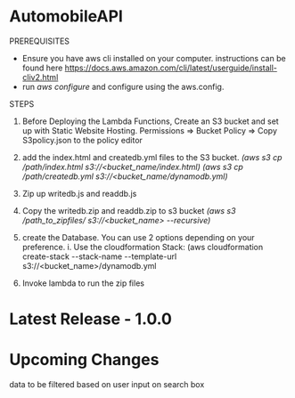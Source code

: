 # AutomobileAPI

PREREQUISITES

- Ensure you have aws cli installed on your computer. instructions can be found here https://docs.aws.amazon.com/cli/latest/userguide/install-cliv2.html
- run *aws configure* and configure using the aws.config. 

STEPS

1. Before Deploying the Lambda Functions, Create an S3 bucket and set up with Static Website Hosting. 
Permissions => Bucket Policy => Copy S3policy.json to the policy editor

2. add the index.html and createdb.yml files to the S3 bucket. *(aws s3 cp /path/index.html s3://<bucket_name/index.html)*
   *(aws s3 cp /path/createdb.yml s3://<bucket_name/dynamodb.yml)*
   
3. Zip up writedb.js and readdb.js 

4. Copy the writedb.zip and readdb.zip to s3 bucket *(aws s3 /path_to_zipfiles/ s3://<bucket_name> --recursive)*

3. create the Database. You can use 2 options depending on your preference. 
  i. Use the cloudformation Stack: (aws cloudformation create-stack --stack-name <stackname> --template-url s3://<bucket_name>/dynamodb.yml
  
  4. Invoke lambda to run the zip files
  
  # Latest Release - 1.0.0


  # Upcoming Changes
data to be filtered based on user input on search box
